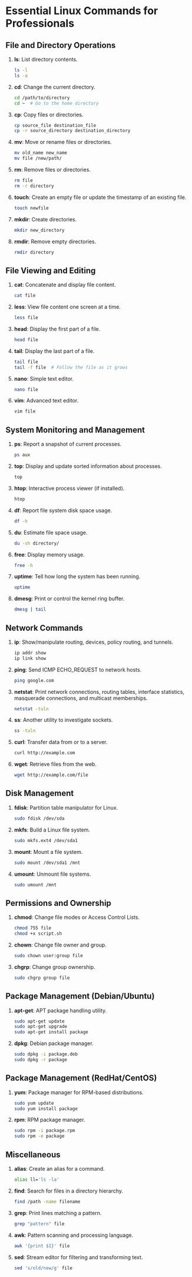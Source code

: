 # Essential Linux Commands for Professionals

## File and Directory Operations

1. **ls**: List directory contents.
    ```sh
    ls -l
    ls -a
    ```

2. **cd**: Change the current directory.
    ```sh
    cd /path/to/directory
    cd ~  # Go to the home directory
    ```

3. **cp**: Copy files or directories.
    ```sh
    cp source_file destination_file
    cp -r source_directory destination_directory
    ```

4. **mv**: Move or rename files or directories.
    ```sh
    mv old_name new_name
    mv file /new/path/
    ```

5. **rm**: Remove files or directories.
    ```sh
    rm file
    rm -r directory
    ```

6. **touch**: Create an empty file or update the timestamp of an existing file.
    ```sh
    touch newfile
    ```

7. **mkdir**: Create directories.
    ```sh
    mkdir new_directory
    ```

8. **rmdir**: Remove empty directories.
    ```sh
    rmdir directory
    ```

## File Viewing and Editing

1. **cat**: Concatenate and display file content.
    ```sh
    cat file
    ```

2. **less**: View file content one screen at a time.
    ```sh
    less file
    ```

3. **head**: Display the first part of a file.
    ```sh
    head file
    ```

4. **tail**: Display the last part of a file.
    ```sh
    tail file
    tail -f file  # Follow the file as it grows
    ```

5. **nano**: Simple text editor.
    ```sh
    nano file
    ```

6. **vim**: Advanced text editor.
    ```sh
    vim file
    ```

## System Monitoring and Management

1. **ps**: Report a snapshot of current processes.
    ```sh
    ps aux
    ```

2. **top**: Display and update sorted information about processes.
    ```sh
    top
    ```

3. **htop**: Interactive process viewer (if installed).
    ```sh
    htop
    ```

4. **df**: Report file system disk space usage.
    ```sh
    df -h
    ```

5. **du**: Estimate file space usage.
    ```sh
    du -sh directory/
    ```

6. **free**: Display memory usage.
    ```sh
    free -h
    ```

7. **uptime**: Tell how long the system has been running.
    ```sh
    uptime
    ```

8. **dmesg**: Print or control the kernel ring buffer.
    ```sh
    dmesg | tail
    ```

## Network Commands

1. **ip**: Show/manipulate routing, devices, policy routing, and tunnels.
    ```sh
    ip addr show
    ip link show
    ```

2. **ping**: Send ICMP ECHO_REQUEST to network hosts.
    ```sh
    ping google.com
    ```

3. **netstat**: Print network connections, routing tables, interface statistics, masquerade connections, and multicast memberships.
    ```sh
    netstat -tuln
    ```

4. **ss**: Another utility to investigate sockets.
    ```sh
    ss -tuln
    ```

5. **curl**: Transfer data from or to a server.
    ```sh
    curl http://example.com
    ```

6. **wget**: Retrieve files from the web.
    ```sh
    wget http://example.com/file
    ```

## Disk Management

1. **fdisk**: Partition table manipulator for Linux.
    ```sh
    sudo fdisk /dev/sda
    ```

2. **mkfs**: Build a Linux file system.
    ```sh
    sudo mkfs.ext4 /dev/sda1
    ```

3. **mount**: Mount a file system.
    ```sh
    sudo mount /dev/sda1 /mnt
    ```

4. **umount**: Unmount file systems.
    ```sh
    sudo umount /mnt
    ```

## Permissions and Ownership

1. **chmod**: Change file modes or Access Control Lists.
    ```sh
    chmod 755 file
    chmod +x script.sh
    ```

2. **chown**: Change file owner and group.
    ```sh
    sudo chown user:group file
    ```

3. **chgrp**: Change group ownership.
    ```sh
    sudo chgrp group file
    ```

## Package Management (Debian/Ubuntu)

1. **apt-get**: APT package handling utility.
    ```sh
    sudo apt-get update
    sudo apt-get upgrade
    sudo apt-get install package
    ```

2. **dpkg**: Debian package manager.
    ```sh
    sudo dpkg -i package.deb
    sudo dpkg -r package
    ```

## Package Management (RedHat/CentOS)

1. **yum**: Package manager for RPM-based distributions.
    ```sh
    sudo yum update
    sudo yum install package
    ```

2. **rpm**: RPM package manager.
    ```sh
    sudo rpm -i package.rpm
    sudo rpm -e package
    ```

## Miscellaneous

1. **alias**: Create an alias for a command.
    ```sh
    alias ll='ls -la'
    ```

2. **find**: Search for files in a directory hierarchy.
    ```sh
    find /path -name filename
    ```

3. **grep**: Print lines matching a pattern.
    ```sh
    grep "pattern" file
    ```

4. **awk**: Pattern scanning and processing language.
    ```sh
    awk '{print $1}' file
    ```

5. **sed**: Stream editor for filtering and transforming text.
    ```sh
    sed 's/old/new/g' file
    ```

